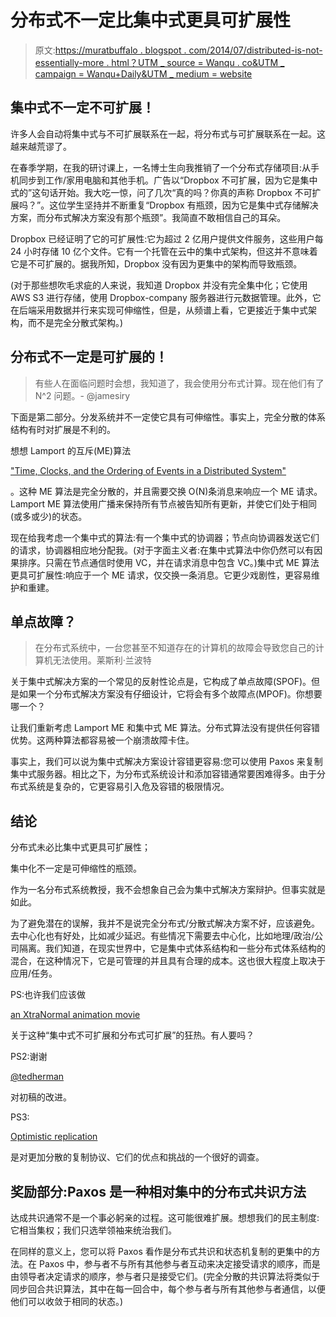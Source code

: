 # 分布式不一定比集中式更具可扩展性

> 原文:[https://muratbuffalo . blogspot . com/2014/07/distributed-is-not-essentially-more . html？UTM _ source = Wanqu . co&UTM _ campaign = Wanqu+Daily&UTM _ medium = website](https://muratbuffalo.blogspot.com/2014/07/distributed-is-not-necessarily-more.html?utm_source=wanqu.co&utm_campaign=Wanqu+Daily&utm_medium=website)

## 集中式不一定不可扩展！

许多人会自动将集中式与不可扩展联系在一起，将分布式与可扩展联系在一起。这越来越荒谬了。

在春季学期，在我的研讨课上，一名博士生向我推销了一个分布式存储项目:从手机同步到工作/家用电脑和其他手机。广告以“Dropbox 不可扩展，因为它是集中式的”这句话开始。我大吃一惊，问了几次“真的吗？你真的声称 Dropbox 不可扩展吗？”。这位学生坚持并不断重复“Dropbox 有瓶颈，因为它是集中式存储解决方案，而分布式解决方案没有那个瓶颈”。我简直不敢相信自己的耳朵。

Dropbox 已经证明了它的可扩展性:它为超过 2 亿用户提供文件服务，这些用户每 24 小时存储 10 亿个文件。它有一个托管在云中的集中式架构，但这并不意味着它是不可扩展的。据我所知，Dropbox 没有因为更集中的架构而导致瓶颈。

(对于那些想吹毛求疵的人来说，我知道 Dropbox 并没有完全集中化；它使用 AWS S3 进行存储，使用 Dropbox-company 服务器进行元数据管理。此外，它在后端采用数据并行来实现可伸缩性，但是，从频谱上看，它更接近于集中式架构，而不是完全分散式架构。)

## 分布式不一定是可扩展的！

> 有些人在面临问题时会想，我知道了，我会使用分布式计算。现在他们有了 N^2 问题。- @jamesiry

下面是第二部分。分发系统并不一定使它具有可伸缩性。事实上，完全分散的体系结构有时对扩展是不利的。

想想 Lamport 的互斥(ME)算法

["Time, Clocks, and the Ordering of Events in a Distributed System"](http://web.stanford.edu/class/cs240/readings/lamport.pdf)

。这种 ME 算法是完全分散的，并且需要交换 O(N)条消息来响应一个 ME 请求。Lamport ME 算法使用广播来保持所有节点被告知所有更新，并使它们处于相同(或多或少)的状态。

现在给我考虑一个集中式的算法:有一个集中式的协调器；节点向协调器发送它们的请求，协调器相应地分配我。(对于字面主义者:在集中式算法中你仍然可以有因果排序。只需在节点通信时使用 VC，并在请求消息中包含 VC。)集中式 ME 算法更具可扩展性:响应于一个 ME 请求，仅交换一条消息。它更少戏剧性，更容易维护和重建。

## 单点故障？

> 在分布式系统中，一台您甚至不知道存在的计算机的故障会导致您自己的计算机无法使用。莱斯利·兰波特

关于集中式解决方案的一个常见的反射性论点是，它构成了单点故障(SPOF)。但是如果一个分布式解决方案没有仔细设计，它将会有多个故障点(MPOF)。你想要哪一个？

让我们重新考虑 Lamport ME 和集中式 ME 算法。分布式算法没有提供任何容错优势。这两种算法都容易被一个崩溃故障卡住。

事实上，我们可以说为集中式解决方案设计容错更容易:您可以使用 Paxos 来复制集中式服务器。相比之下，为分布式系统设计和添加容错通常要困难得多。由于分布式系统是复杂的，它更容易引入危及容错的极限情况。

## 结论

分布式未必比集中式更具可扩展性；

集中化不一定是可伸缩性的瓶颈。

作为一名分布式系统教授，我不会想象自己会为集中式解决方案辩护。但事实就是如此。

为了避免潜在的误解，我并不是说完全分布式/分散式解决方案不好，应该避免。去中心化也有好处，比如减少延迟。有些情况下需要去中心化，比如地理/政治/公司隔离。我们知道，在现实世界中，它是集中式体系结构和一些分布式体系结构的混合，在这种情况下，它是可管理的并且具有合理的成本。这也很大程度上取决于应用/任务。

PS:也许我们应该做

[an XtraNormal animation movie](//www.youtube.com/watch?v=b2F-DItXtZs)

关于这种“集中式不可扩展和分布式可扩展”的狂热。有人要吗？

PS2:谢谢

[@tedherman](https://twitter.com/tedherman)

对初稿的改进。

PS3:

[Optimistic replication](http://muratbuffalo.blogspot.com.tr/2010/11/optimistic-replication.html)

是对更加分散的复制协议、它们的优点和挑战的一个很好的调查。

## 奖励部分:Paxos 是一种相对集中的分布式共识方法

达成共识通常不是一个事必躬亲的过程。这可能很难扩展。想想我们的民主制度:它相当集权；我们只选举领袖来统治我们。

在同样的意义上，您可以将 Paxos 看作是分布式共识和状态机复制的更集中的方法。在 Paxos 中，参与者不与所有其他参与者互动来决定接受请求的顺序，而是由领导者决定请求的顺序，参与者只是接受它们。(完全分散的共识算法将类似于同步回合共识算法，其中在每一回合中，每个参与者与所有其他参与者通信，以便他们可以收敛于相同的状态。)